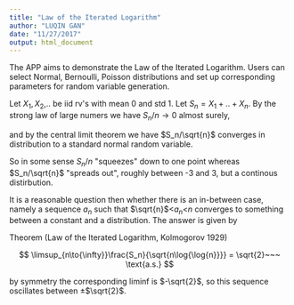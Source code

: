 ```yaml
---
title: "Law of the Iterated Logarithm"
author: "LUQIN GAN"
date: "11/27/2017"
output: html_document
---
```



The APP aims to demonstrate the Law of the Iterated Logarithm. Users can select Normal, Bernoulli, Poisson distributions and set up corresponding parameters for random variable generation. 

Let $X_1,X_2$,.. be iid rv's with mean 0 and std 1. Let $S_n = X_1+..+X_n$. By the strong law of large numers we have $S_n/{n}\to 0$ almost surely,

and by the central limit theorem we have $S_n/\sqrt{n}$ converges in distribution to a standard normal random variable. 

So in some sense $S_n/n$ "squeezes" down to one
point whereas $S_n/\sqrt{n}$ "spreads out", roughly between -3 and 3, but a continous distirbution. 

It is a reasonable question then whether there is an in-between case, namely a sequence ${a_n}$ such that $\sqrt{n}$<$a_n$<$n$ converges to something between a constant and a distribution. The answer is given by

Theorem (Law of the Iterated Logarithm, Kolmogorov 1929)

$$
\limsup_{n\to{\infty}}\frac{S_n}{\sqrt{n\log{\log{n}}}} = \sqrt{2}~~~ \text{a.s.}
$$

by symmetry the corresponding liminf is $-\sqrt{2}$, so this sequence oscillates between ±$\sqrt{2}$. 
